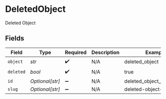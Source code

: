 # DeletedObject

Deleted Object


## Fields

| Field                     | Type                      | Required                  | Description               | Example                   |
| ------------------------- | ------------------------- | ------------------------- | ------------------------- | ------------------------- |
| `object`                  | *str*                     | :heavy_check_mark:        | N/A                       | deleted_object            |
| `deleted`                 | *bool*                    | :heavy_check_mark:        | N/A                       | true                      |
| `id`                      | *Optional[str]*           | :heavy_minus_sign:        | N/A                       | deleted_object_id_example |
| `slug`                    | *Optional[str]*           | :heavy_minus_sign:        | N/A                       | deleted-object-slug       |